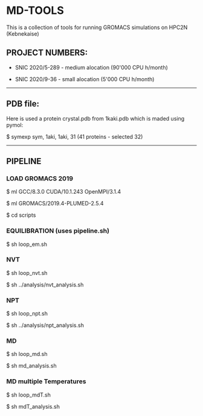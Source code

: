 # MD-TOOLS

This is a collection of tools for running GROMACS simulations on HPC2N (Kebnekaise)

## PROJECT NUMBERS:

* SNIC 2020/5-289 - medium alocation (90'000 CPU h/month)

* SNIC 2020/9-36  - small alocation  (5'000  CPU h/month)

-----
## PDB file:

Here is used a protein crystal.pdb from 1kaki.pdb which is maded using pymol:

$ symexp sym, 1aki, 1aki, 31 (41 proteins - selected 32)

------------
## PIPELINE

### LOAD GROMACS 2019
$ ml GCC/8.3.0  CUDA/10.1.243  OpenMPI/3.1.4

$ ml GROMACS/2019.4-PLUMED-2.5.4

$ cd scripts

### EQUILIBRATION (uses pipeline.sh)
$ sh loop_em.sh

### NVT
$ sh loop_nvt.sh

$ sh ../analysis/nvt_analysis.sh

### NPT
$ sh loop_npt.sh

$ sh ../analysis/npt_analysis.sh

### MD 
$ sh loop_md.sh

$ sh md_analysis.sh

### MD multiple Temperatures
$ sh loop_mdT.sh

$ sh mdT_analysis.sh
